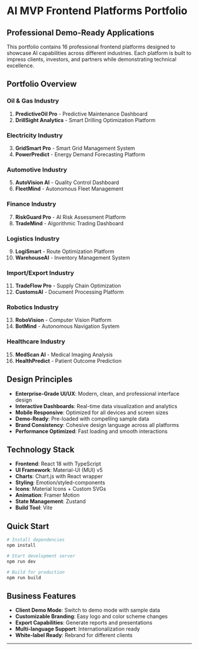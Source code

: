 # AI MVP Frontend Platforms Portfolio

## Professional Demo-Ready Applications

This portfolio contains 16 professional frontend platforms designed to showcase AI capabilities across different industries. Each platform is built to impress clients, investors, and partners while demonstrating technical excellence.

## Portfolio Overview

### Oil & Gas Industry
1. **PredictiveOil Pro** - Predictive Maintenance Dashboard
2. **DrillSight Analytics** - Smart Drilling Optimization Platform

### Electricity Industry
3. **GridSmart Pro** - Smart Grid Management System
4. **PowerPredict** - Energy Demand Forecasting Platform

### Automotive Industry
5. **AutoVision AI** - Quality Control Dashboard
6. **FleetMind** - Autonomous Fleet Management

### Finance Industry
7. **RiskGuard Pro** - AI Risk Assessment Platform
8. **TradeMind** - Algorithmic Trading Dashboard

### Logistics Industry
9. **LogiSmart** - Route Optimization Platform
10. **WarehouseAI** - Inventory Management System

### Import/Export Industry
11. **TradeFlow Pro** - Supply Chain Optimization
12. **CustomsAI** - Document Processing Platform

### Robotics Industry
13. **RoboVision** - Computer Vision Platform
14. **BotMind** - Autonomous Navigation System

### Healthcare Industry
15. **MedScan AI** - Medical Imaging Analysis
16. **HealthPredict** - Patient Outcome Prediction

## Design Principles

- **Enterprise-Grade UI/UX**: Modern, clean, and professional interface design
- **Interactive Dashboards**: Real-time data visualization and analytics
- **Mobile Responsive**: Optimized for all devices and screen sizes
- **Demo-Ready**: Pre-loaded with compelling sample data
- **Brand Consistency**: Cohesive design language across all platforms
- **Performance Optimized**: Fast loading and smooth interactions

## Technology Stack

- **Frontend**: React 18 with TypeScript
- **UI Framework**: Material-UI (MUI) v5
- **Charts**: Chart.js with React wrapper
- **Styling**: Emotion/styled-components
- **Icons**: Material Icons + Custom SVGs
- **Animation**: Framer Motion
- **State Management**: Zustand
- **Build Tool**: Vite

## Quick Start

```bash
# Install dependencies
npm install

# Start development server
npm run dev

# Build for production
npm run build
```

## Business Features

- **Client Demo Mode**: Switch to demo mode with sample data
- **Customizable Branding**: Easy logo and color scheme changes
- **Export Capabilities**: Generate reports and presentations
- **Multi-language Support**: Internationalization ready
- **White-label Ready**: Rebrand for different clients

---

